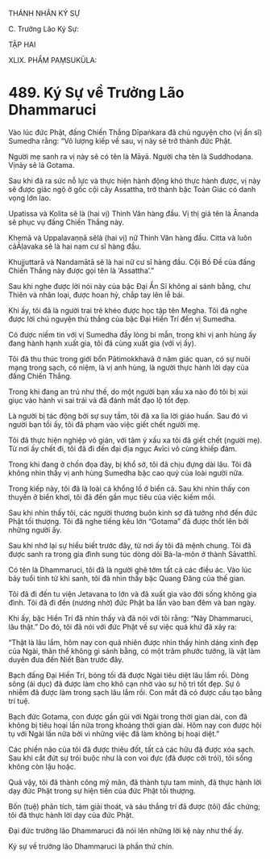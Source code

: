 THÁNH NHÂN KÝ SỰ

C. Trưởng Lão Ký Sự:

TẬP HAI

XLIX. PHẨM PAṂSUKŪLA:

# 489. Ký Sự về Trưởng Lão Dhammaruci

Vào lúc đức Phật, đấng Chiến Thắng Dīpaṅkara đã chú nguyện cho (vị ẩn sĩ) Sumedha rằng: “Vô lượng kiếp về sau, vị này sẽ trở thành đức Phật.

Người mẹ sanh ra vị này sẽ có tên là Māyā. Người cha tên là Suddhodana. Vịnày sẽ là Gotama.

Sau khi đã ra sức nỗ lực và thực hiện hành động khó thực hành được, vị này sẽ được giác ngộ ở gốc cội cây Assattha, trở thành bậc Toàn Giác có danh vọng lớn lao.

Upatissa và Kolita sẽ là (hai vị) Thinh Văn hàng đầu. Vị thị giả tên là Ānanda sẽ phục vụ đấng Chiến Thắng này.

Khemā và Uppalavaṇṇā sẽlà (hai vị) nữ Thinh Văn hàng đầu. Citta và luôn cảĀḷavaka sẽ là hai nam cư sĩ hàng đầu.

Khujjuttarā và Nandamātā sẽ là hai nữ cư sĩ hàng đầu. Cội Bồ Đề của đấng Chiến Thắng này được gọi tên là ‘Assattha’.”

Sau khi nghe được lời nói này của bậc Đại Ẩn Sĩ không ai sánh bằng, chư Thiên và nhân loại, được hoan hỷ, chắp tay lên lễ bái.

Khi ấy, tôi đã là người trai trẻ khéo được học tập tên Megha. Tôi đã nghe được lời chú nguyện thù thắng của bậc Đại Hiền Trí đến vị Sumedha.

Có được niềm tin với vị Sumedha đầy lòng bi mẫn, trong khi vị anh hùng ấy đang hành hạnh xuất gia, tôi đã cùng xuất gia (với vị ấy).

Tôi đã thu thúc trong giới bổn Pātimokkhavà ở năm giác quan, có sự nuôi mạng trong sạch, có niệm, là vị anh hùng, là người thực hành lời dạy của đấng Chiến Thắng.

Trong khi đang an trú như thế, do một người bạn xấu xa nào đó tôi bị xúi giục vào hành vi sai trái và đã đánh mất đạo lộ tốt đẹp.

Là người bị tác động bởi sự suy tầm, tôi đã xa lìa lời giáo huấn. Sau đó vì người bạn tồi ấy, tôi đã phạm vào việc giết chết người mẹ.

Tôi đã thực hiện nghiệp vô gián, với tâm ý xấu xa tôi đã giết chết (người mẹ). Từ nơi ấy chết đi, tôi đã đi đến đại địa ngục Avīci vô cùng khiếp đảm.

Trong khi đang ở chốn đọa đày, bị khổ sở, tôi đã chịu đựng dài lâu. Tôi đã không nhìn thấy vị anh hùng Sumedha bậc cao quý của loài người nữa.

Trong kiếp này, tôi đã là loài cá khổng lồ ở biển cả. Sau khi nhìn thấy con thuyền ở biển khơi, tôi đã đến gần mục tiêu của việc kiếm mồi.

Sau khi nhìn thấy tôi, các người thương buôn kinh sợ đã tưởng nhớ đến đức Phật tối thượng. Tôi đã nghe tiếng kêu lớn “Gotama” đã được thốt lên bởi những người ấy.

Sau khi nhớ lại sự hiểu biết trước đây, từ nơi ấy tôi đã mệnh chung. Tôi đã được sanh ra trong gia đình sung túc dòng dõi Bà-la-môn ở thành Sāvatthī.

Có tên là Dhammaruci, tôi đã là người ghê tởm tất cả các điều ác. Vào lúc bảy tuổi tính từ khi sanh, tôi đã nhìn thấy bậc Quang Đăng của thế gian.

Tôi đã đi đến tu viện Jetavana to lớn và đã xuất gia vào đời sống không gia đình. Tôi đã đi đến (nương nhờ) đức Phật ba lần vào ban đêm và ban ngày.

Khi ấy, bậc Hiền Trí đã nhìn thấy và đã nói với tôi rằng: “Này Dhammaruci, lâu thật.” Do đó, tôi đã nói với đức Phật về sự việc quá khứ đã xảy ra:

“Thật là lâu lắm, hôm nay con quả nhiên được nhìn thấy hình dáng xinh đẹp của Ngài, thân thể không gì sánh bằng, có một trăm phước tướng, là vật làm duyên đưa đến Niết Bàn trước đây.

Bạch đấng Đại Hiền Trí, bóng tối đã được Ngài tiêu diệt lâu lắm rồi. Dòng sông (ái dục) đã được làm cho khô cạn nhờ vào sự hộ trì tốt đẹp. Sự ô nhiễm đã được làm trong sạch lâu lắm rồi. Con mắt đã có được cấu tạo bằng trí tuệ.

Bạch đức Gotama, con được gần gũi với Ngài trong thời gian dài, con đã không bị tiêu hoại lần nữa trong khoảng thời gian dài. Hôm nay con được hội tụ với Ngài lần nữa bởi vì những việc đã làm không bị hoại diệt.”

Các phiền não của tôi đã được thiêu đốt, tất cả các hữu đã được xóa sạch. Sau khi cắt đứt sự trói buộc như là con voi đực (đã được cởi trói), tôi sống không còn lậu hoặc.

Quả vậy, tôi đã thành công mỹ mãn, đã thành tựu tam minh, đã thực hành lời dạy đức Phật trong sự hiện tiền của đức Phật tối thượng.

Bốn (tuệ) phân tích, tám giải thoát, và sáu thắng trí đã được (tôi) đắc chứng; tôi đã thực hành lời dạy của đức Phật.

Đại đức trưởng lão Dhammaruci đã nói lên những lời kệ này như thế ấy.

Ký sự về trưởng lão Dhammaruci là phần thứ chín.
